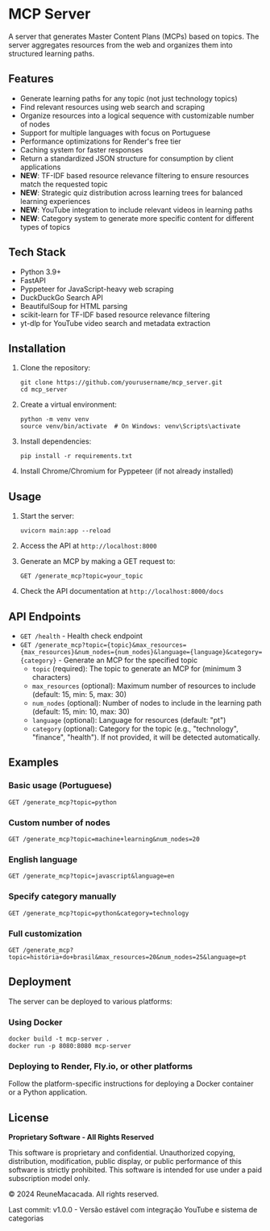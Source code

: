 # MCP Server

A server that generates Master Content Plans (MCPs) based on topics. The server aggregates resources from the web and organizes them into structured learning paths.

## Features

- Generate learning paths for any topic (not just technology topics)
- Find relevant resources using web search and scraping
- Organize resources into a logical sequence with customizable number of nodes
- Support for multiple languages with focus on Portuguese
- Performance optimizations for Render's free tier
- Caching system for faster responses
- Return a standardized JSON structure for consumption by client applications
- **NEW**: TF-IDF based resource relevance filtering to ensure resources match the requested topic
- **NEW**: Strategic quiz distribution across learning trees for balanced learning experiences
- **NEW**: YouTube integration to include relevant videos in learning paths
- **NEW**: Category system to generate more specific content for different types of topics

## Tech Stack

- Python 3.9+
- FastAPI
- Pyppeteer for JavaScript-heavy web scraping
- DuckDuckGo Search API
- BeautifulSoup for HTML parsing
- scikit-learn for TF-IDF based resource relevance filtering
- yt-dlp for YouTube video search and metadata extraction

## Installation

1. Clone the repository:

   ```
   git clone https://github.com/yourusername/mcp_server.git
   cd mcp_server
   ```

2. Create a virtual environment:

   ```
   python -m venv venv
   source venv/bin/activate  # On Windows: venv\Scripts\activate
   ```

3. Install dependencies:

   ```
   pip install -r requirements.txt
   ```

4. Install Chrome/Chromium for Pyppeteer (if not already installed)

## Usage

1. Start the server:

   ```
   uvicorn main:app --reload
   ```

2. Access the API at `http://localhost:8000`

3. Generate an MCP by making a GET request to:

   ```
   GET /generate_mcp?topic=your_topic
   ```

4. Check the API documentation at `http://localhost:8000/docs`

## API Endpoints

- `GET /health` - Health check endpoint
- `GET /generate_mcp?topic={topic}&max_resources={max_resources}&num_nodes={num_nodes}&language={language}&category={category}` - Generate an MCP for the specified topic
  - `topic` (required): The topic to generate an MCP for (minimum 3 characters)
  - `max_resources` (optional): Maximum number of resources to include (default: 15, min: 5, max: 30)
  - `num_nodes` (optional): Number of nodes to include in the learning path (default: 15, min: 10, max: 30)
  - `language` (optional): Language for resources (default: "pt")
  - `category` (optional): Category for the topic (e.g., "technology", "finance", "health"). If not provided, it will be detected automatically.

## Examples

### Basic usage (Portuguese)

```
GET /generate_mcp?topic=python
```

### Custom number of nodes

```
GET /generate_mcp?topic=machine+learning&num_nodes=20
```

### English language

```
GET /generate_mcp?topic=javascript&language=en
```

### Specify category manually

```
GET /generate_mcp?topic=python&category=technology
```

### Full customization

```
GET /generate_mcp?topic=história+do+brasil&max_resources=20&num_nodes=25&language=pt
```

## Deployment

The server can be deployed to various platforms:

### Using Docker

```
docker build -t mcp-server .
docker run -p 8080:8080 mcp-server
```

### Deploying to Render, Fly.io, or other platforms

Follow the platform-specific instructions for deploying a Docker container or a Python application.

## License

**Proprietary Software - All Rights Reserved**

This software is proprietary and confidential. Unauthorized copying, distribution, modification, public display, or public performance of this software is strictly prohibited. This software is intended for use under a paid subscription model only.

© 2024 ReuneMacacada. All rights reserved.

Last commit: v1.0.0 - Versão estável com integração YouTube e sistema de categorias

